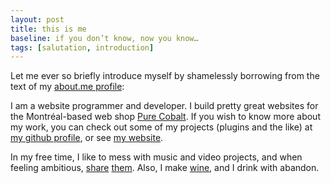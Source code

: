 ```yaml
---
layout: post
title: this is me
baseline: if you don’t know, now you know…
tags: [salutation, introduction]
---
```


Let me ever so briefly introduce myself by shamelessly borrowing from the text of my [about.me profile](http://about.me/andrewpatton "Go ahead and check it out; it’s a good profile"):

I am a website programmer and developer. I build pretty great websites for the Montréal-based web shop [Pure Cobalt](http//www.purecobalt.com). If you wish to know more about my work, you can check out some of my projects (plugins and the like) at [my github profile](http://github.com/acusti "Mostly WordPress plugins, as of today"), or see [my website](http://www.acusti.ca "Includes a list of many of the websites I have built").

In my free time, I like to mess with music and video projects, and when feeling ambitious, [share](http://www.myspace.com/beesallover "Myspace. Perhaps the music shows promise, but it’s mostly pretty rough. Or honest, if you’d like.") [them](http://www.youtube.com/user/waveweaverjr "Youtube. I’m most proud of “freedom reruns”"). Also, I make [wine](https://twitter.com/wyattjaster/status/152977050486050816 "The strawberry wine was tasty"), and I drink with abandon.